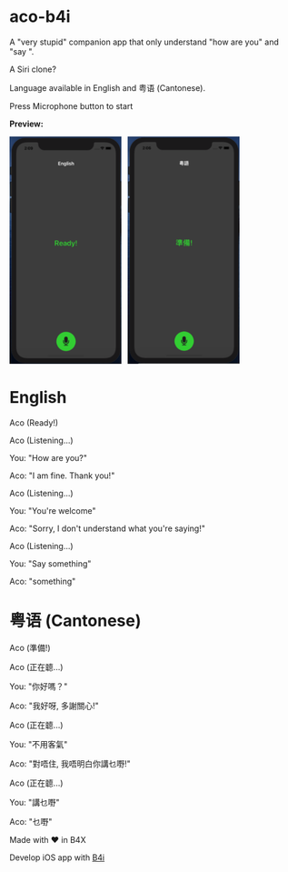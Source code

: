 # aco-b4i
A "very stupid" companion app that only understand "how are you" and "say <something>".

A Siri clone?

Language available in English and 粤语 (Cantonese).

Press Microphone button to start

**Preview:**

<img src="https://github.com/pyhoon/aco-b4i/blob/main/Preview/en.png" title="English" height="400" /> &nbsp; 
<img src="https://github.com/pyhoon/aco-b4i/blob/main/Preview/zh.png" title="Cantonese" height="400" />

# English

Aco (Ready!)

Aco (Listening...)

You: "How are you?"

Aco: "I am fine. Thank you!"

Aco (Listening...)

You: "You're welcome"

Aco: "Sorry, I don't understand what you're saying!"

Aco (Listening...)

You: "Say something"

Aco: "something"


# 粤语 (Cantonese)

Aco (準備!)

Aco (正在聼...)

You: "你好嗎？"

Aco: "我好呀, 多謝關心!"

Aco (正在聼...)

You: "不用客氣"

Aco: "對唔住, 我唔明白你講乜嘢!"

Aco (正在聼...)

You: "講乜嘢"

Aco: "乜嘢"

Made with ❤ in B4X

Develop iOS app with [B4i](https://www.idevaffiliate.com/33168/7.html)
